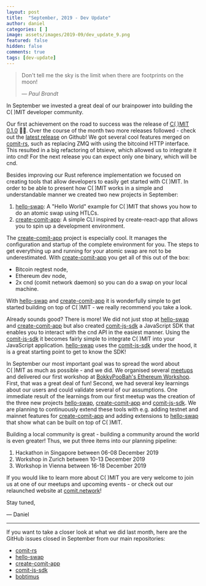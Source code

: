 ```yaml
---
layout: post
title:  "September, 2019 - Dev Update"
author: daniel
categories: [ ]
image: assets/images/2019-09/dev_update_9.png
featured: false
hidden: false
comments: true
tags: [dev-update]
---
```


> Don't tell me the sky is the limit when there are footprints on the moon!
>
> — _Paul Brandt_

In September we invested a great deal of our brainpower into building the C( )MIT developer community. 

<!--truncate-->

Our first achievement on the road to success was the release of [C( )MIT 0.1.0](https://github.com/comit-network/comit-rs/releases/tag/0.1.0) 🥳🎉. 
Over the course of the month two more releases followed - check out the [latest release](https://github.com/comit-network/comit-rs/releases) on Github!
We got several cool features merged on [comit-rs](https://github.com/comit-network/comit-rs), such as replacing ZMQ with using the bitcoind HTTP interface. 
This resulted in a big refactoring of btsieve, which allowed us to integrate it into cnd!
For the next release you can expect only one binary, which will be cnd.

Besides improving our Rust reference implementation we focused on creating tools that allow developers to easily get started with C( )MIT.
In order to be able to present how C( )MIT works in a simple and understandable manner we created two new projects in September:
1. [hello-swap](https://github.com/comit-network/hello-swap): A "Hello World" example for C( )MIT that shows you how to do an atomic swap using HTLCs.
2. [create-comit-app](https://github.com/comit-network/create-comit-app): A simple CLI inspired by create-react-app that allows you to spin up a development environment.

The [create-comit-app](https://github.com/comit-network/create-comit-app) project is especially cool.
It manages the configuration and startup of the complete environment for you.
The steps to get everything up and running for your atomic swap are not to be underestimated. 
With [create-comit-app](https://github.com/comit-network/create-comit-app) you get all of this out of the box: 
  * Bitcoin regtest node,
  * Ethereum dev node,
  * 2x cnd (comit network daemon) so you can do a swap on your local machine.

With [hello-swap](https://github.com/comit-network/hello-swap) and [create-comit-app](https://github.com/comit-network/create-comit-app) it is wonderfully simple to get started building on top of C( )MIT - we really recommend you take a look.

Already sounds good? There is more!
We did not just stop at [hello-swap](https://github.com/comit-network/hello-swap) and [create-comit-app](https://github.com/comit-network/create-comit-app) but also created [comit-js-sdk](https://github.com/comit-network/comit-js-sdk) a JavaScript SDK that enables you to interact with the cnd API in the easiest manner. 
Using the [comit-js-sdk](https://github.com/comit-network/comit-js-sdk) it becomes fairly simple to integrate C( )MIT into your JavaScript application. [hello-swap](https://github.com/comit-network/hello-swap) uses the [comit-js-sdk](https://github.com/comit-network/comit-js-sdk) under the hood, it is a great starting point to get to know the SDK!

In September our most important goal was to spread the word about C( )MIT as much as possible - and we did. 
We organised several [meetups](https://www.meetup.com/Cross-Blockchain-Developers/) and delivered our first workshop at [BokkyPooBah's Ethereum Workshop](https://www.meetup.com/BokkyPooBahs-Ethereum-Workshop/events/264682620).
First, that was a great deal of fun! Second, we had several key learnings about our users and could validate several of our assumptions. 
One immediate result of the learnings from our first meetup was the creation of the three new projects [hello-swap](https://github.com/comit-network/hello-swap), [create-comit-app](https://github.com/comit-network/create-comit-app) and [comit-js-sdk](https://github.com/comit-network/comit-js-sdk). 
We are planning to continuously extend these tools with e.g. adding testnet and mainnet features for [create-comit-app](https://github.com/comit-network/create-comit-app) and adding extensions to [hello-swap](https://github.com/comit-network/hello-swap) that show what can be built on top of C( )MIT.

Building a local community is great - building a community around the world is even greater! Thus, we put three items into our planning pipeline:
1. Hackathon in Singapore between 06-08 December 2019
2. Workshop in Zurich between 10-13 December 2019
3. Workshop in Vienna between 16-18 December 2019

If you would like to learn more about C( )MIT you are very welcome to join us at one of our meetups and upcoming events - or check out our relaunched website at [comit.network](https://www.comit.network/)!

Stay tuned,

— Daniel

---

If you want to take a closer look at what we did last month, here are the GitHub issues closed in September from our main repositories:

- [comit-rs](https://github.com/comit-network/comit-rs/issues?utf8=%E2%9C%93&q=is%3Aissue+sort%3Aupdated-desc+closed%3A2019-09-01..2019-09-30)
- [hello-swap](https://github.com/comit-network/hello-swap/issues?utf8=%E2%9C%93&q=is%3Aissue+sort%3Aupdated-desc+closed%3A2019-09-01..2019-09-30)
- [create-comit-app](https://github.com/comit-network/create-comit-app/issues?utf8=%E2%9C%93&q=is%3Aissue+sort%3Aupdated-desc+closed%3A2019-09-01..2019-09-30)
- [comit-js-sdk](https://github.com/comit-network/comit-js-sdk/issues?utf8=%E2%9C%93&q=is%3Aissue+sort%3Aupdated-desc+closed%3A2019-09-01..2019-09-30)
- [bobtimus](https://github.com/coblox/bobtimus/issues?utf8=%E2%9C%93&q=is%3Aissue+sort%3Aupdated-desc+closed%3A2019-09-01..2019-09-30)
